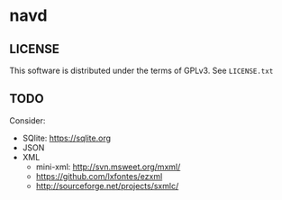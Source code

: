 navd
====

LICENSE
-------

This software is distributed under the terms of GPLv3. See ```LICENSE.txt```


TODO
----

Consider:
- SQlite: https://sqlite.org
- JSON
- XML
  - mini-xml: http://svn.msweet.org/mxml/
  - https://github.com/lxfontes/ezxml
  - http://sourceforge.net/projects/sxmlc/

